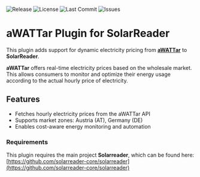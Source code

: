 ![Release](https://img.shields.io/github/v/release/solarreader-plugins/plugin-awattar)
![License](https://img.shields.io/github/license/solarreader-plugins/plugin-awattar)
![Last Commit](https://img.shields.io/github/last-commit/solarreader-plugins/plugin-awattar)
![Issues](https://img.shields.io/github/issues/solarreader-plugins/plugin-awattar)


# aWATTar Plugin for SolarReader

This plugin adds support for dynamic electricity pricing from **[aWATTar](https://www.awattar.at/)** to **SolarReader**.

**aWATTar** offers real-time electricity prices based on the wholesale market. This allows consumers to monitor and optimize their energy usage according to the actual hourly price of electricity.

## Features

- Fetches hourly electricity prices from the aWATTar API
- Supports market zones: Austria (AT), Germany (DE)
- Enables cost-aware energy monitoring and automation

### Requirements

This plugin requires the main project **Solarreader**, which can be found here:  
[https://github.com/solarreader-core/solarreader](https://github.com/solarreader-core/solarreader)


